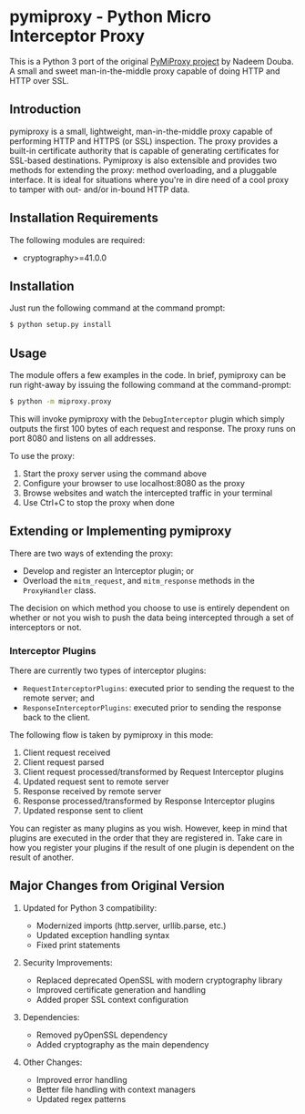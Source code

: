 # pymiproxy - Python Micro Interceptor Proxy

This is a Python 3 port of the original [PyMiProxy project](https://github.com/allfro/pymiproxy) by Nadeem Douba.
A small and sweet man-in-the-middle proxy capable of doing HTTP and HTTP over SSL.

## Introduction

pymiproxy is a small, lightweight, man-in-the-middle proxy capable of performing HTTP and HTTPS (or SSL) inspection. The
proxy provides a built-in certificate authority that is capable of generating certificates for SSL-based destinations.
Pymiproxy is also extensible and provides two methods for extending the proxy: method overloading, and a pluggable
interface. It is ideal for situations where you're in dire need of a cool proxy to tamper with out- and/or in-bound HTTP
data.

## Installation Requirements

The following modules are required:

- cryptography>=41.0.0

## Installation

Just run the following command at the command prompt:

```bash
$ python setup.py install
```

## Usage

The module offers a few examples in the code. In brief, pymiproxy can be run right-away by issuing the following command
at the command-prompt:

```bash
$ python -m miproxy.proxy
```

This will invoke pymiproxy with the `DebugInterceptor` plugin which simply outputs the first 100 bytes of each request
and response. The proxy runs on port 8080 and listens on all addresses.

To use the proxy:
1. Start the proxy server using the command above
2. Configure your browser to use localhost:8080 as the proxy
3. Browse websites and watch the intercepted traffic in your terminal
4. Use Ctrl+C to stop the proxy when done

## Extending or Implementing pymiproxy

There are two ways of extending the proxy:

- Develop and register an Interceptor plugin; or
- Overload the `mitm_request`, and `mitm_response` methods in the `ProxyHandler` class.

The decision on which method you choose to use is entirely dependent on whether or not you wish to push the data being
intercepted through a set of interceptors or not.

### Interceptor Plugins

There are currently two types of interceptor plugins:

- `RequestInterceptorPlugins`: executed prior to sending the request to the remote server; and
- `ResponseInterceptorPlugins`: executed prior to sending the response back to the client.

The following flow is taken by pymiproxy in this mode:

1. Client request received
2. Client request parsed
3. Client request processed/transformed by Request Interceptor plugins
4. Updated request sent to remote server
5. Response received by remote server
6. Response processed/transformed by Response Interceptor plugins
7. Updated response sent to client

You can register as many plugins as you wish. However, keep in mind that plugins are executed in the order that they are
registered in. Take care in how you register your plugins if the result of one plugin is dependent on the result of
another.

## Major Changes from Original Version

1. Updated for Python 3 compatibility:
   - Modernized imports (http.server, urllib.parse, etc.)
   - Updated exception handling syntax
   - Fixed print statements

2. Security Improvements:
   - Replaced deprecated OpenSSL with modern cryptography library
   - Improved certificate generation and handling
   - Added proper SSL context configuration

3. Dependencies:
   - Removed pyOpenSSL dependency
   - Added cryptography as the main dependency

4. Other Changes:
   - Improved error handling
   - Better file handling with context managers
   - Updated regex patterns

